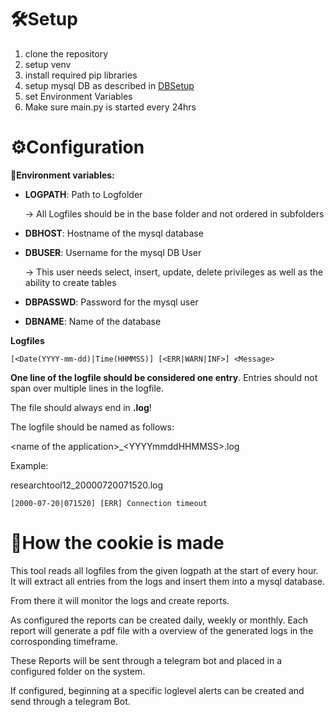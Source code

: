 # 🛠️Setup

1. clone the repository
2. setup venv
3. install required pip libraries
4. setup mysql DB as described in [DBSetup](DBSetup.md)
5. set Environment Variables
6. Make sure main.py is started every 24hrs

# ⚙️Configuration

**📑Environment variables:**

- **LOGPATH**: Path to Logfolder

  -> All Logfiles should be in the base folder and not ordered in subfolders

- **DBHOST**: Hostname of the mysql database
- **DBUSER**: Username for the mysql DB User

  -> This user needs select, insert, update, delete privileges as well as the ability to create tables

- **DBPASSWD**: Password for the mysql user
- **DBNAME**: Name of the database

**Logfiles**

```
[<Date(YYYY-mm-dd)|Time(HHMMSS)] [<ERR|WARN|INF>] <Message>
```

**One line of the logfile should be considered one entry**. Entries should not span over multiple lines in the logfile.

The file should always end in **.log**!

The logfile should be named as follows:

\<name of the application\>\_\<YYYYmmddHHMMSS\>.log

Example:

researchtool12_20000720071520.log

```
[2000-07-20|071520] [ERR] Connection timeout
```

# 🍪How the cookie is made

This tool reads all logfiles from the given logpath at the start of every hour. It will extract all entries from the logs and insert them into a mysql database.

From there it will monitor the logs and create reports.

As configured the reports can be created daily, weekly or monthly. Each report will generate a pdf file with a overview of the generated logs in the corrosponding timeframe.

These Reports will be sent through a telegram bot and placed in a configured folder on the system.

If configured, beginning at a specific loglevel alerts can be created and send through a telegram Bot.
